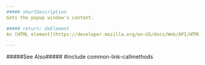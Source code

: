 ```yaml
---
##### shortDescription
Gets the popup window's content.

##### return: dxElement
An [HTML element](https://developer.mozilla.org/en-US/docs/Web/API/HTMLElement) or a [jQuery element](https://api.jquery.com/Types/#jQuery) when you use jQuery.

---
```

#####See Also#####
#include common-link-callmethods